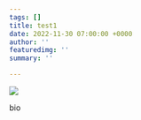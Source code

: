 ```yaml
---
tags: []
title: test1
date: 2022-11-30 07:00:00 +0000
author: ''
featuredimg: ''
summary: ''

---
```

![](/assets/img/maryholtz-spirit-guide.jpg)

bio
